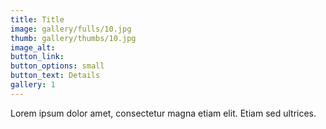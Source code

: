 ```yaml
---
title: Title
image: gallery/fulls/10.jpg
thumb: gallery/thumbs/10.jpg
image_alt: 
button_link:
button_options: small
button_text: Details
gallery: 1
---
```


Lorem ipsum dolor amet, consectetur magna etiam elit. Etiam sed ultrices.
